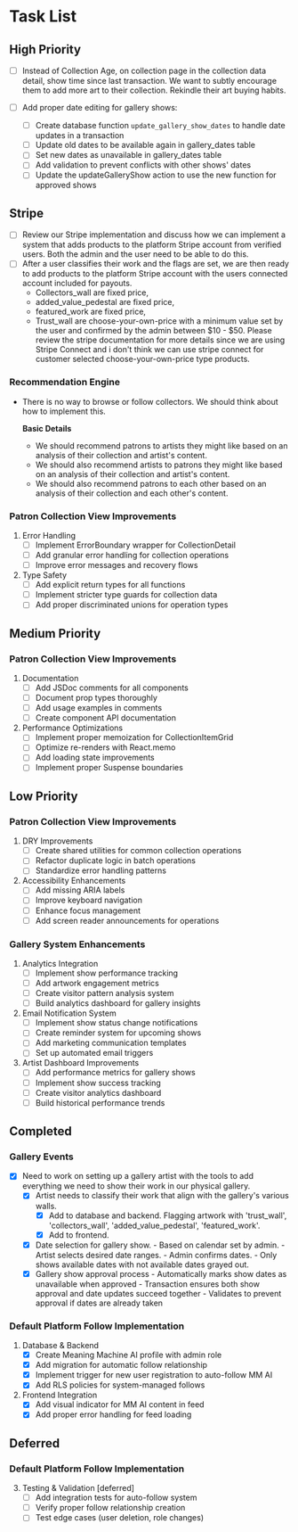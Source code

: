 # Task List

## High Priority

- [ ] Instead of Collection Age, on collection page in the collection data detail, show time since last transaction. We want to subtly encourage them to add more art to their collection. Rekindle their art buying habits.

- [ ] Add proper date editing for gallery shows:
   - [ ] Create database function `update_gallery_show_dates` to handle date updates in a transaction
   - [ ] Update old dates to be available again in gallery_dates table
   - [ ] Set new dates as unavailable in gallery_dates table
   - [ ] Add validation to prevent conflicts with other shows' dates
   - [ ] Update the updateGalleryShow action to use the new function for approved shows

## Stripe
- [ ] Review our Stripe implementation and discuss how we can implement a system that adds products to the platform Stripe account from verified users. Both the admin and the user need to be able to do this. 
- [ ] After a user classifies their work and the flags are set, we are then ready to add products to the platform Stripe account with the users connected account included for payouts. 
   -  Collectors_wall are fixed price, 
   -  added_value_pedestal are fixed price, 
   -  featured_work are fixed price,
   -  Trust_wall are choose-your-own-price with a minimum value set by the user and confirmed by the admin between $10 - $50. Please review the stripe documentation for more details since we are using Stripe Connect and i don't think we can use stripe connect for customer selected choose-your-own-price type products.  

### Recommendation Engine
- There is no way to browse or follow collectors. We should think about how to implement this.

   **Basic Details**
   - We should recommend patrons to artists they might like based on an analysis of their collection and artist's content.
   - We should also recommend artists to patrons they might like based on an analysis of their collection and artist's content.
   - We should also recommend patrons to each other based on an analysis of their collection and each other's content.

### Patron Collection View Improvements
1. Error Handling
   - [ ] Implement ErrorBoundary wrapper for CollectionDetail
   - [ ] Add granular error handling for collection operations
   - [ ] Improve error messages and recovery flows

2. Type Safety
   - [ ] Add explicit return types for all functions
   - [ ] Implement stricter type guards for collection data
   - [ ] Add proper discriminated unions for operation types

## Medium Priority

### Patron Collection View Improvements
1. Documentation
   - [ ] Add JSDoc comments for all components
   - [ ] Document prop types thoroughly
   - [ ] Add usage examples in comments
   - [ ] Create component API documentation

2. Performance Optimizations
   - [ ] Implement proper memoization for CollectionItemGrid
   - [ ] Optimize re-renders with React.memo
   - [ ] Add loading state improvements
   - [ ] Implement proper Suspense boundaries

## Low Priority

### Patron Collection View Improvements
1. DRY Improvements
   - [ ] Create shared utilities for common collection operations
   - [ ] Refactor duplicate logic in batch operations
   - [ ] Standardize error handling patterns

2. Accessibility Enhancements
   - [ ] Add missing ARIA labels
   - [ ] Improve keyboard navigation
   - [ ] Enhance focus management
   - [ ] Add screen reader announcements for operations

### Gallery System Enhancements
1. Analytics Integration
   - [ ] Implement show performance tracking
   - [ ] Add artwork engagement metrics
   - [ ] Create visitor pattern analysis system
   - [ ] Build analytics dashboard for gallery insights

2. Email Notification System
   - [ ] Implement show status change notifications
   - [ ] Create reminder system for upcoming shows
   - [ ] Add marketing communication templates
   - [ ] Set up automated email triggers

3. Artist Dashboard Improvements
   - [ ] Add performance metrics for gallery shows
   - [ ] Implement show success tracking
   - [ ] Create visitor analytics dashboard
   - [ ] Build historical performance trends

## Completed

### Gallery Events
- [x] Need to work on setting up a gallery artist with the tools to add everything we need to show their work in our physical gallery. 
   - [x] Artist needs to classify their work that align with the gallery's various walls.
      - [x] Add to database and backend. Flagging artwork with 'trust_wall', 'collectors_wall', 'added_value_pedestal', 'featured_work'.
      - [x] Add to frontend.
   - [x] Date selection for gallery show. 
         - Based on calendar set by admin.
         - Artist selects desired date ranges. 
         - Admin confirms dates.
         - Only shows available dates with not available dates grayed out.
   - [x] Gallery show approval process
         - Automatically marks show dates as unavailable when approved
         - Transaction ensures both show approval and date updates succeed together
         - Validates to prevent approval if dates are already taken

### Default Platform Follow Implementation
1. Database & Backend
   - [x] Create Meaning Machine AI profile with admin role
   - [x] Add migration for automatic follow relationship
   - [x] Implement trigger for new user registration to auto-follow MM AI
   - [x] Add RLS policies for system-managed follows

2. Frontend Integration
   - [x] Add visual indicator for MM AI content in feed
   - [x] Add proper error handling for feed loading

## Deferred

### Default Platform Follow Implementation

3. Testing & Validation [deferred]
   - [ ] Add integration tests for auto-follow system
   - [ ] Verify proper follow relationship creation
   - [ ] Test edge cases (user deletion, role changes)
